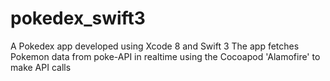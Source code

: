 # pokedex_swift3
A Pokedex app developed using Xcode 8 and Swift 3
The app fetches Pokemon data from poke-API in realtime
using the Cocoapod 'Alamofire' to make API calls
